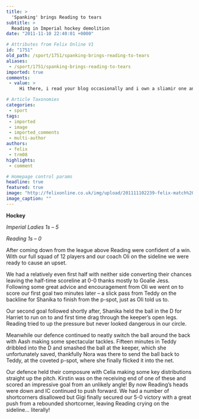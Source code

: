 ```yaml
---
title: >
  'Spanking' brings Reading to tears
subtitle: >
  Reading in Imperial hockey demolition
date: "2011-11-10 22:40:01 +0000"

# Attributes from Felix Online V1
id: "1751"
old_path: /sport/1751/spanking-brings-reading-to-tears
aliases:
 - /sport/1751/spanking-brings-reading-to-tears
imported: true
comments:
 - value: >
     Hi there, i read your blog occasionally and i own a sliamir one and iwas just wondering if you get a lot of spam remarks? If so how do youreduce it, any plugin or anything you can suggest?I get so much lately it's driving me insane so any support is very much appreciated.,After study a number of that the blog <a href="http://hbezzetkgn.com">arlietcs</a> on your web site now,we truly as if your means of blogging. I bookmarked it to my bookmark website list and you will be checking back soon. Pls take a look at myweb site also and tell me how you feel.

# Article Taxonomies
categories:
 - sport
tags:
 - imported
 - image
 - imported_comments
 - multi-author
authors:
 - felix
 - trm08
highlights:
 - comment

# Homepage control params
headline: true
featured: true
image: "http://felixonline.co.uk/img/upload/201111102239-felix-match%20report%20photo%201.jpg"
image_caption: ""
---
```


__Hockey__

_Imperial Ladies 1s – 5_

_Reading 1s – 0_

After coming down from the league above Reading were confident of a win. With our full squad of 12 players and our coach Oli on the sideline we were ready to cause an upset.

We had a relatively even first half with neither side converting their chances leaving the half-time scoreline at 0-0 thanks mostly to Goalie Jess. Following some great advice and encouragement from Oli we went on to score our first goal two minutes later – a slick pass from Teddy on the backline for Shanika to finish from the p-spot, just as Oli told us to.

Our second goal followed shortly after, Shanika held the ball in the D for Harriet to run on to and first time drag through the keeper’s open legs. Reading tried to up the pressure but never looked dangerous in our circle.

Meanwhile our defence continued to neatly switch the ball around the back with Aash making some spectacular tackles. Fifteen minutes in Teddy dribbled into the D and smashed the ball at the keeper, which she unfortunately saved, thankfully Nora was there to send the ball back to Teddy, at the coveted p-spot, where she finally flicked it into the net.

Our defence held their composure with Celia making some key distributions straight up the pitch. Kirstin was on the receiving end of one of these and scored an impressive goal from an unlikely angle! By now Reading’s heads were down and IC continued to push forward. We had a number of shortcorners disallowed but Gigi finally secured our 5-0 victory with a great push from a rebounded shortcorner, leaving Reading crying on the sideline... literally!
